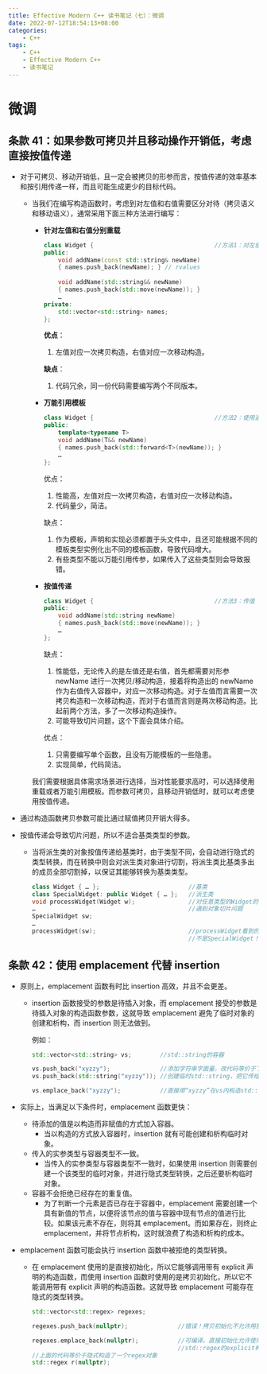 ```yaml
---
title: Effective Modern C++ 读书笔记（七）：微调
date: 2022-07-12T18:54:13+08:00
categories:
    - C++
tags:
    - C++
    - Effective Modern C++
    - 读书笔记 
---
```


# 微调 

## 条款 41：如果参数可拷⻉并且移动操作开销低，考虑直接按值传递 

- 对于可拷贝、移动开销低，且一定会被拷贝的形参而言，按值传递的效率基本和按引用传递一样，而且可能生成更少的目标代码。

  - 当我们在编写构造函数时，考虑到对左值和右值需要区分对待（拷贝语义和移动语义），通常采用下面三种方法进行编写：

    - **针对左值和右值分别重载**

      ```cpp
      class Widget {                                  //方法1：对左值和右值重载
      public:
          void addName(const std::string& newName)
          { names.push_back(newName); } // rvalues
          
          void addName(std::string&& newName)
          { names.push_back(std::move(newName)); }
          …
      private:
          std::vector<std::string> names;
      };
      ```

      **优点**：

      1. 左值对应一次拷贝构造，右值对应一次移动构造。

      **缺点**：

      1. 代码冗余，同一份代码需要编写两个不同版本。

    - **万能引用模板**

      ```cpp
      class Widget {                                  //方法2：使用通用引用
      public:
          template<typename T>
          void addName(T&& newName)
          { names.push_back(std::forward<T>(newName)); }
          …
      };
      ```

      优点：

      1. 性能高，左值对应一次拷贝构造，右值对应一次移动构造。
      2. 代码量少，简洁。

      缺点：

      1. 作为模板，声明和实现必须都置于头文件中，且还可能根据不同的模板类型实例化出不同的模板函数，导致代码增大。
      2. 有些类型不能以万能引用传参，如果传入了这些类型则会导致报错。

    - **按值传递** 

      ```cpp
      class Widget {                                  //方法3：传值
      public:
          void addName(std::string newName)
          { names.push_back(std::move(newName)); }
          …
      };
      ```

      缺点：

      1. 性能低，无论传入的是左值还是右值，首先都需要对形参 newName 进行一次拷贝/移动构造，接着将构造出的 newName 作为右值传入容器中，对应一次移动构造。对于左值而言需要一次拷贝构造和一次移动构造，而对于右值而言则是两次移动构造。比起前两个方法，多了一次移动构造操作。
      2. 可能导致切片问题，这个下面会具体介绍。

      优点：

      1. 只需要编写单个函数，且没有万能模板的一些隐患。
      2. 实现简单，代码简洁。

    我们需要根据具体需求场景进行选择，当对性能要求高时，可以选择使用重载或者万能引用模板。而参数可拷贝，且移动开销低时，就可以考虑使用按值传递。

- 通过构造函数拷贝参数可能比通过赋值拷贝开销大得多。

- 按值传递会导致切片问题，所以不适合基类类型的参数。

  - 当将派生类的对象按值传递给基类时，由于类型不同，会自动进行隐式的类型转换，而在转换中则会对派生类对象进行切割，将派生类比基类多出的成员全部切割掉，以保证其能够转换为基类类型。

    ```cpp
    class Widget { … };                         //基类
    class SpecialWidget: public Widget { … };   //派生类
    void processWidget(Widget w);               //对任意类型的Widget的函数，包括派生类型
    …                                           //遇到对象切片问题
    SpecialWidget sw;
    …
    processWidget(sw);                          //processWidget看到的是Widget，
                                                //不是SpecialWidget！
    ```




## 条款 42：使⽤ emplacement 代替 insertion

- 原则上，emplacement 函数有时比 insertion 高效，并且不会更差。

  - insertion 函数接受的参数是待插入对象，而 emplacement 接受的参数是待插入对象的构造函数参数，这就导致 emplacement 避免了临时对象的创建和析构，而 insertion 则无法做到。

    例如：

    ```cpp
    std::vector<std::string> vs;        //std::string的容器
    
    vs.push_back("xyzzy");              //添加字符串字面量，改代码等价于下面这一行
    vs.push_back(std::string("xyzzy")); //创建临时std::string，把它传给push_back
    
    vs.emplace_back("xyzzy");           //直接用“xyzzy”在vs内构造std::string
    ```

- 实际上，当满足以下条件时，emplacement  函数更快：

  - 待添加的值是以构造而非赋值的方式加入容器。
    - 当以构造的方式放入容器时，insertion 就有可能创建和析构临时对象。
  - 传入的实参类型与容器类型不一致。
    - 当传入的实参类型与容器类型不一致时，如果使用 insertion 则需要创建一个该类型的临时对象，并进行隐式类型转换，之后还要析构临时对象。
  - 容器不会拒绝已经存在的重复值。
    - 为了判断一个元素是否已存在于容器中，emplacement 需要创建一个具有新值的节点，以便将该节点的值与容器中现有节点的值进行比较。如果该元素不存在，则将其 emplacement。而如果存在，则终止 emplacement，并将节点析构，这时就浪费了构造和析构的成本。

- emplacement 函数可能会执行 insertion 函数中被拒绝的类型转换。

  - 在 emplacement 使用的是直接初始化，所以它能够调用带有 explicit 声明的构造函数，而使用 insertion 函数时使用的是拷贝初始化，所以它不能调用带有 explicit 声明的构造函数。这就导致 emplacement 可能存在隐式的类型转换。

    ```cpp
    std::vector<std::regex> regexes;
    
    regexes.push_back(nullptr);              //错误！拷贝初始化不允许用那个构造函数
    
    regexes.emplace_back(nullptr);           //可编译。直接初始化允许使用接受指针的
                                             //std::regex的explicit构造函数
    //上面的代码等价于隐式构造了一个regex对象
    std::regex r(nullptr);               
    ```

